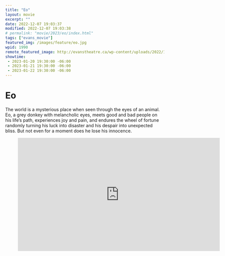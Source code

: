 ```yaml
---
title: "Eo"
layout: movie
excerpt: ""
date: 2022-12-07 19:03:37
modified: 2022-12-07 19:03:38
# permalink: "movie/2023/eo/index.html"
tags: ["evans_movie"]
featured_img: /images/feature/eo.jpg
wpid: 1990
remote_featured_image: http://evanstheatre.ca/wp-content/uploads/2022/12/eo.jpg
showtime: 
 - 2023-01-20 19:30:00 -06:00
 - 2023-01-21 19:30:00 -06:00
 - 2023-01-22 19:30:00 -06:00
---
```


# Eo

The world is a mysterious place when seen through the eyes of an animal. Eo, a grey donkey with melancholic eyes, meets good and bad people on his life’s path, experiences joy and pain, and endures the wheel of fortune randomly turning his luck into disaster and his despair into unexpected bliss. But not even for a moment does he lose his innocence.

<figure class="wp-block-embed is-type-video is-provider-youtube wp-block-embed-youtube wp-embed-aspect-16-9 wp-has-aspect-ratio"><div class="wp-block-embed__wrapper"><span class="embed-youtube" style="text-align:center; display: block;"><iframe allowfullscreen="true" class="youtube-player" height="360" loading="lazy" sandbox="allow-scripts allow-same-origin allow-popups allow-presentation" src="https://www.youtube.com/embed/rrBeSQbdXmw?version=3&rel=1&showsearch=0&showinfo=1&iv_load_policy=1&fs=1&hl=en-US&autohide=2&wmode=transparent" style="border:0;" width="640"></iframe></span></div></figure>